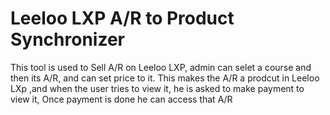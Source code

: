 # Leeloo LXP A/R to Product Synchronizer
This tool is used to Sell A/R on Leeloo LXP, admin can selet a course and  then its A/R, and can set price to it. This makes the A/R a prodcut in Leeloo LXp ,and when the user tries to view it, he is asked to make payment to view it, Once payment is done he can access that A/R